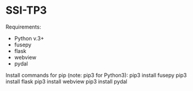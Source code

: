 # SSI-TP3

Requirements: 
- Python v.3+
- fusepy
- flask
- webview
- pydal

Install commands for pip (note: pip3 for Python3):
pip3 install fusepy
pip3 install flask
pip3 install webview
pip3 install pydal
